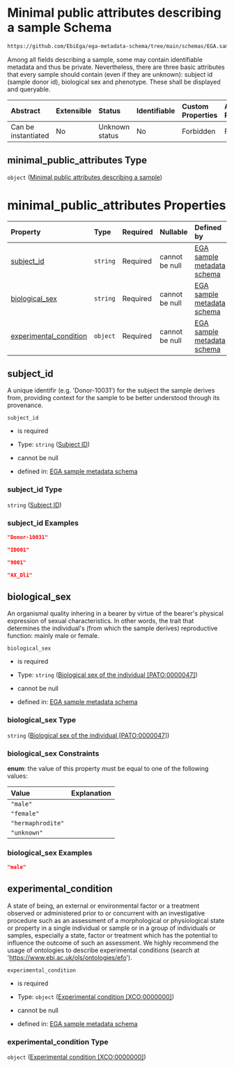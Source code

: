 # Minimal public attributes describing a sample Schema

```txt
https://github.com/EbiEga/ega-metadata-schema/tree/main/schemas/EGA.sample.json#/properties/minimal_public_attributes
```

Among all fields describing a sample, some may contain identifiable metadata and thus be private. Nevertheless, there are three basic attributes that every sample should contain (even if they are unknown): subject id (sample donor id), biological sex and phenotype. These shall be displayed and queryable.

| Abstract            | Extensible | Status         | Identifiable | Custom Properties | Additional Properties | Access Restrictions | Defined In                                                        |
| :------------------ | :--------- | :------------- | :----------- | :---------------- | :-------------------- | :------------------ | :---------------------------------------------------------------- |
| Can be instantiated | No         | Unknown status | No           | Forbidden         | Forbidden             | none                | [EGA.sample.json*](../out/EGA.sample.json "open original schema") |

## minimal_public_attributes Type

`object` ([Minimal public attributes describing a sample](ega-11-properties-minimal-public-attributes-describing-a-sample.md))

# minimal_public_attributes Properties

| Property                                          | Type     | Required | Nullable       | Defined by                                                                                                                                                                                                                                        |
| :------------------------------------------------ | :------- | :------- | :------------- | :------------------------------------------------------------------------------------------------------------------------------------------------------------------------------------------------------------------------------------------------ |
| [subject_id](#subject_id)                         | `string` | Required | cannot be null | [EGA sample metadata schema](ega-4-definitions-subject-id.md "https://github.com/EbiEga/ega-metadata-schema/tree/main/schemas/EGA.sample.json#/properties/minimal_public_attributes/properties/subject_id")                                       |
| [biological_sex](#biological_sex)                 | `string` | Required | cannot be null | [EGA sample metadata schema](ega-4-definitions-biological-sex-of-the-individual-pato0000047.md "https://github.com/EbiEga/ega-metadata-schema/tree/main/schemas/EGA.sample.json#/properties/minimal_public_attributes/properties/biological_sex") |
| [experimental_condition](#experimental_condition) | `object` | Required | cannot be null | [EGA sample metadata schema](ega-4-definitions-experimental-condition-xco0000000.md "https://github.com/EbiEga/ega-metadata-schema/tree/main/schemas/EGA.sample.json#/properties/minimal_public_attributes/properties/experimental_condition")    |

## subject_id

A unique identifir (e.g. 'Donor-10031') for the subject the sample derives from, providing context for the sample to be better understood through its provenance.

`subject_id`

*   is required

*   Type: `string` ([Subject ID](ega-4-definitions-subject-id.md))

*   cannot be null

*   defined in: [EGA sample metadata schema](ega-4-definitions-subject-id.md "https://github.com/EbiEga/ega-metadata-schema/tree/main/schemas/EGA.sample.json#/properties/minimal_public_attributes/properties/subject_id")

### subject_id Type

`string` ([Subject ID](ega-4-definitions-subject-id.md))

### subject_id Examples

```json
"Donor-10031"
```

```json
"ID001"
```

```json
"9001"
```

```json
"AX_Dli"
```

## biological_sex

An organismal quality inhering in a bearer by virtue of the bearer's physical expression of sexual characteristics. In other words, the trait that determines the individual's (from which the sample derives) reproductive function: mainly male or female.

`biological_sex`

*   is required

*   Type: `string` ([Biological sex of the individual \[PATO:0000047\]](ega-4-definitions-biological-sex-of-the-individual-pato0000047.md))

*   cannot be null

*   defined in: [EGA sample metadata schema](ega-4-definitions-biological-sex-of-the-individual-pato0000047.md "https://github.com/EbiEga/ega-metadata-schema/tree/main/schemas/EGA.sample.json#/properties/minimal_public_attributes/properties/biological_sex")

### biological_sex Type

`string` ([Biological sex of the individual \[PATO:0000047\]](ega-4-definitions-biological-sex-of-the-individual-pato0000047.md))

### biological_sex Constraints

**enum**: the value of this property must be equal to one of the following values:

| Value             | Explanation |
| :---------------- | :---------- |
| `"male"`          |             |
| `"female"`        |             |
| `"hermaphrodite"` |             |
| `"unknown"`       |             |

### biological_sex Examples

```json
"male"
```

## experimental_condition

A state of being, an external or environmental factor or a treatment observed or administered prior to or concurrent with an investigative procedure such as an assessment of a morphological or physiological state or property in a single individual or sample or in a group of individuals or samples, especially a state, factor or treatment which has the potential to influence the outcome of such an assessment. We highly recommend the usage of ontologies to describe experimental conditions (search at '<https://www.ebi.ac.uk/ols/ontologies/efo>').

`experimental_condition`

*   is required

*   Type: `object` ([Experimental condition \[XCO:0000000\]](ega-4-definitions-experimental-condition-xco0000000.md))

*   cannot be null

*   defined in: [EGA sample metadata schema](ega-4-definitions-experimental-condition-xco0000000.md "https://github.com/EbiEga/ega-metadata-schema/tree/main/schemas/EGA.sample.json#/properties/minimal_public_attributes/properties/experimental_condition")

### experimental_condition Type

`object` ([Experimental condition \[XCO:0000000\]](ega-4-definitions-experimental-condition-xco0000000.md))
